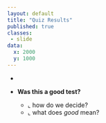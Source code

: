 ```yaml
---
layout: default
title: "Quiz Results"
published: true
classes:
 - slide
data:
  x: 2000
  y: 1000
---
```


  * &nbsp;
  
  * **Was this a good test?**
    - ⌞ how do we decide?
    - ⌞ what does _good_ mean?

